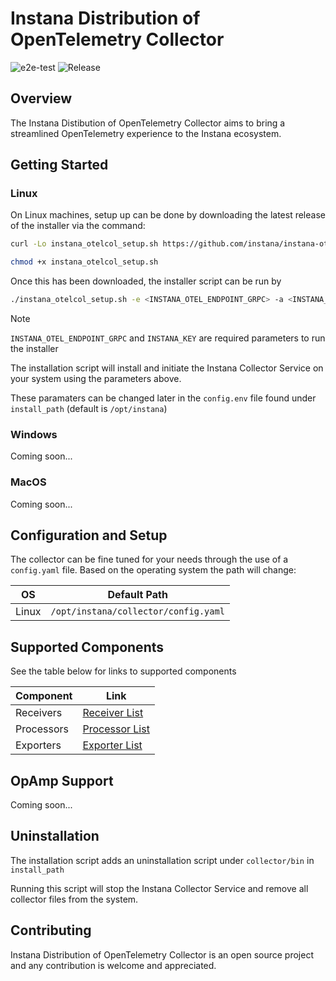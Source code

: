 # Instana Distribution of OpenTelemetry Collector

![e2e-test](https://github.com/instana/instana-otel-collector/actions/workflows/test_build.yaml/badge.svg)
![Release](https://img.shields.io/github/v/release/instana/instana-otel-collector)

## Overview

The Instana Distibution of OpenTelemetry Collector aims to bring a streamlined OpenTelemetry experience to the Instana ecosystem.

## Getting Started

### Linux

On Linux machines, setup up can be done by downloading the latest release of the installer via the command:

```bash
curl -Lo instana_otelcol_setup.sh https://github.com/instana/instana-otel-collector/releases/download/v0.0.10/instana-collector-installer-v0.0.10.sh

chmod +x instana_otelcol_setup.sh
```

Once this has been downloaded, the installer script can be run by

```bash
./instana_otelcol_setup.sh -e <INSTANA_OTEL_ENDPOINT_GRPC> -a <INSTANA_KEY> [-H <INSTANA_OTEL_ENDPOINT_HTTP>] [<install_path>]
```

> [!NOTE] 
> `INSTANA_OTEL_ENDPOINT_GRPC` and `INSTANA_KEY` are required parameters to run the installer

The installation script will install and initiate the Instana Collector Service on your system using the parameters above.

These paramaters can be changed later in the `config.env` file found under `install_path` (default is `/opt/instana`)

### Windows

Coming soon...

### MacOS

Coming soon...

## Configuration and Setup

The collector can be fine tuned for your needs through the use of a `config.yaml` file. Based on the operating system the path will change:

| OS  | Default Path  |
|---|---|
| Linux   | `/opt/instana/collector/config.yaml`  |


## Supported Components

See the table below for links to supported components

| Component     |  Link                                                                                                  |
|---------------|--------------------------------------------------------------------------------------------------------|
| Receivers     | [Receiver List](https://github.com/instana/instana-otel-collector/blob/readme/docs/receivers.md)       |
| Processors    | [Processor List](https://github.com/instana/instana-otel-collector/blob/readme/docs/receivers.md)      |
| Exporters     | [Exporter List](https://github.com/instana/instana-otel-collector/blob/readme/docs/receivers.md)       |


## OpAmp Support

Coming soon...

## Uninstallation

The installation script adds an uninstallation script under `collector/bin` in `install_path`

Running this script will stop the Instana Collector Service and remove all collector files from the system.

## Contributing

Instana Distribution of OpenTelemetry Collector is an open source project and any contribution is welcome and appreciated.